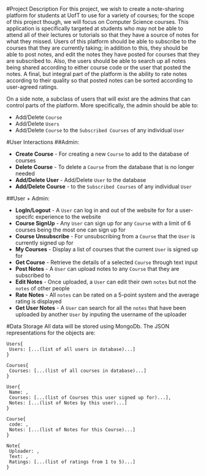 #Project Description
For this project, we wish to create a note-sharing platform for students at UofT to use for a variety of courses; for the scope of this project though, we will focus on Computer Science courses. This application is specifically targeted at students who may not be able to attend all of their lectures or tutorials so that they have a source of notes for what they missed. Users of this platform should be able to subscribe to the courses that they are currently taking; in addition to this, they should be able to post notes, and edit the notes they have posted for courses that they are subscribed to. Also, the users should be able to search up all notes being shared according to either course code or the user that posted the notes. A final, but integral part of the platform is the ability to rate notes according to their quality so that posted notes can be sorted according to user-agreed ratings.

On a side note, a subclass of users that will exist are the admins that can control parts of the platform. More specifically, the admin should be able to:
- Add/Delete ``` Course ```
- Add/Delete ```Users ```
- Add/Delete ```Course``` to the  ```Subscribed Courses``` of any individual ```User``` 

#User Interactions
##Admin:
- __Create Course__ - For creating a new ```Course``` to add to the database of courses
- __Delete Course__ - To delete a ```Course``` from the database that is no longer needed
- __Add/Delete User__ - Add/Delete ```User``` to the database
- __Add/Delete Course__ - to the  ```Subscribed Courses``` of any individual ```User```


##User + Admin:
- __LogIn/Logout__ - A ```User``` can log in and out of the website for for a user-specifc experience to the website
- __Course SignUp__ - Any ```User``` can sign up for any ```Course``` with a limit of 6 courses being the most one can sign up for
- __Course Unsubscribe__ - For unsubscribing from a ```Course``` that the ```User``` is currently signed up for
- __My Courses__ - Display a list of courses that the current ```User``` is signed up for
- __Get Course__ - Retrieve the details of a selected ```Course``` through text input
- __Post Notes__ - A ```User``` can upload notes to any ```Course``` that they are subscribed to
- __Edit Notes__ - Once uploaded, a ```User``` can edit their own ```notes``` but not the ```notes``` of other people
- __Rate Notes__ - All ```notes``` can be rated on a 5-point system and the average rating is displayed
- __Get User Notes__ - A ```User``` can search for all the ```notes``` that have been uploaded by another ```User``` by inputing the username of the uploader


#Data Storage
All data will be stored using MongoDb. The JSON representations for the objects are:
    
    Users{
   	 Users: [...(list of all users in database)...]
    }

    Courses{
   	 Courses: [...(list of all courses in database)...]
    }
    
    User{
   	 Name: ,
   	 Courses: [...(list of Courses this user signed up for)...],
   	 Notes: [...(list of Notes by this user)...]
    }

    Course{
   	 code: ,
   	 Notes: [...(list of Notes for this Course)...]
    }

    Note{
   	 Uploader: ,
   	 Text: ,
   	 Ratings: [...(list of ratings from 1 to 5)...]
    }
